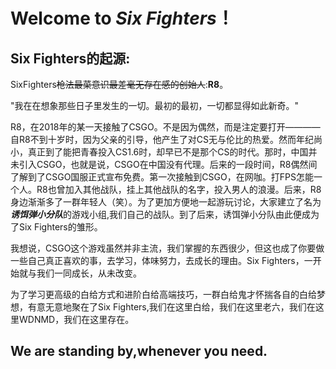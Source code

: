 # Welcome to *Six Fighters*！

## Six Fighters的起源: 
SixFighters~~枪法最菜意识最差毫无存在感的创始人~~:**R8**。

"我在在想象那些日子里发生的一切。最初的最初，一切都显得如此新奇。"

  R8，在2018年的某一天接触了CSGO。不是因为偶然，而是注定要打开————自R8不到十岁时，因为父亲的引导，他产生了对CS无与伦比的热爱。然而年纪尚小，真正到了能把青春投入CS1.6时，却早已不是那个CS的时代。那时，中国并未引入CSGO，也就是说，CSGO在中国没有代理。后来的一段时间，R8偶然间了解到了CSGO国服正式宣布免费。第一次接触到CSGO，在网咖。打FPS怎能一个人。R8也曾加入其他战队，挂上其他战队的名字，投入男人的浪漫。后来，R8身边渐渐多了一群年轻人（笑）。为了更加方便地一起游玩讨论，大家建立了名为***诱饵弹小分队***的游戏小组,我们自己的战队。到了后来，诱饵弹小分队由此便成为了Six Fighters的雏形。
  
  我想说，CSGO这个游戏虽然并非主流，我们掌握的东西很少，但这也成了你要做一些自己真正喜欢的事，去学习，体味努力，去成长的理由。Six Fighters，一开始就与我们一同成长，从未改变。
  
  为了学习更高级的白给方式和进阶白给高端技巧，一群白给鬼才怀揣各自的白给梦想，有意无意地聚在了Six Fighters,我们在这里白给，我们在这里老六，我们在这里WDNMD，我们在这里存在。
## **We are standing by,whenever you need.**

